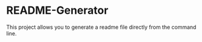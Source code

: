 # README-Generator
This project allows you to generate a readme file directly from the command line.
